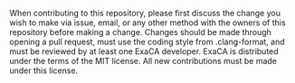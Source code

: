 When contributing to this repository, please first discuss the change you wish to make via issue, email, or any other method with the owners of this repository before making a change. Changes should be made through opening a pull request, must use the coding style from .clang-format, and must be reviewed by at least one ExaCA developer. ExaCA is distributed under the terms of the MIT license. All new contributions must be made under this license.
